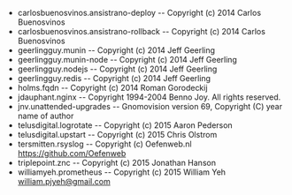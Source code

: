 - carlosbuenosvinos.ansistrano-deploy -- Copyright (c) 2014 Carlos Buenosvinos
- carlosbuenosvinos.ansistrano-rollback -- Copyright (c) 2014 Carlos Buenosvinos
- geerlingguy.munin -- Copyright (c) 2014 Jeff Geerling
- geerlingguy.munin-node -- Copyright (c) 2014 Jeff Geerling
- geerlingguy.nodejs -- Copyright (c) 2014 Jeff Geerling
- geerlingguy.redis -- Copyright (c) 2014 Jeff Geerling
- holms.fqdn -- Copyright (c) 2014 Roman Gorodeckij
- jdauphant.nginx -- Copyright 1994-2004 Benno Joy. All rights reserved.
- jnv.unattended-upgrades -- Gnomovision version 69, Copyright (C) year name of author
- telusdigital.logrotate -- Copyright (c) 2015 Aaron Pederson
- telusdigital.upstart -- Copyright (c) 2015 Chris Olstrom
- tersmitten.rsyslog -- Copyright (c) Oefenweb.nl <https://github.com/Oefenweb>
- triplepoint.znc -- Copyright (c) 2015 Jonathan Hanson
- williamyeh.prometheus -- Copyright (c) 2015 William Yeh <william.pjyeh@gmail.com>
